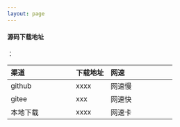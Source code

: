 ```yaml
---
layout: page
---
```

 
<div class="mt-5"></div>

#### 源码下载地址      
   ：    
<table class="  table condensed   max-w-full text-align" >
    <colgroup>
        <col width="150">
        <col>
        <col width="150">
    </colgroup>
    <thead>
        <tr align="left">
            <th>渠道</th>
            <th>下载地址</th>
            <th>网速</th>
        </tr> 
    </thead>
    <tbody>
        <tr>
            <td >github</td>
            <td>xxxx</td>
            <td>网速慢</td>
        </tr>
        <tr>
            <td>gitee</td>
            <td>xxx</td>
            <td>网速快</td>
        </tr>
        <tr>
        <td>本地下载</td>
        <td>xxxx</td>
        <td>网速卡</td>
        </tr>
    </tbody>
</table> 
 